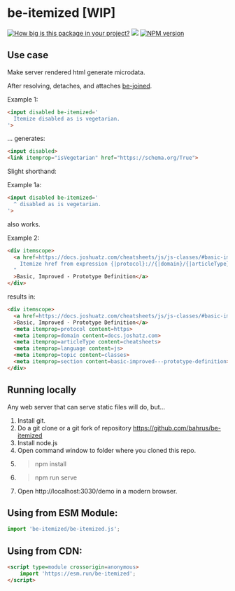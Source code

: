 # be-itemized [WIP]

[![How big is this package in your project?](https://img.shields.io/bundlephobia/minzip/be-itemized?style=for-the-badge)](https://bundlephobia.com/result?p=be-itemized)
<img src="http://img.badgesize.io/https://cdn.jsdelivr.net/npm/be-itemized?compression=gzip">
[![NPM version](https://badge.fury.io/js/be-itemized.png)](http://badge.fury.io/js/be-itemized)

## Use case

Make server rendered html generate microdata.

After resolving, detaches, and attaches [be-joined](https://github.com/bahrus/be-joined).

Example 1:

```html
<input disabled be-itemized='
  Itemize disabled as is vegetarian.
'>
```

... generates:

```html
<input disabled>
<link itemprop="isVegetarian" href="https://schema.org/True">
```

Slight shorthand:

Example 1a:

```html
<input disabled be-itemized='
  ^ disabled as is vegetarian.
'>
```

also works.


Example 2:

```html
<div itemscope>
  <a href=https://docs.joshuatz.com/cheatsheets/js/js-classes/#basic-improved---prototype-definition be-itemized="
    Itemize href from expression {|protocol}://{|domain}/{|articleType}/{&language}/{|language}-{&|topic}/#{section}.
  "
  >Basic, Improved - Prototype Definition</a>
</div>
```

results in:

```html
<div itemscope>
  <a href=https://docs.joshuatz.com/cheatsheets/js/js-classes/#basic-improved---prototype-definition
  >Basic, Improved - Prototype Definition</a>
  <meta itemprop=protocol content=https>
  <meta itemprop=domain content=docs.joshatz.com>
  <meta itemprop=articleType content=cheatsheets>
  <meta itemprop=language content=js>
  <meta itemprop=topic content=classes>
  <meta itemprop=section content=basic-improved---prototype-definition>
</div>
```

## Running locally

Any web server that can serve static files will do, but...

1.  Install git.
2.  Do a git clone or a git fork of repository https://github.com/bahrus/be-itemized
3.  Install node.js
4.  Open command window to folder where you cloned this repo.
5.  > npm install
6.  > npm run serve
7.  Open http://localhost:3030/demo in a modern browser.

## Using from ESM Module:

```JavaScript
import 'be-itemized/be-itemized.js';
```

## Using from CDN:

```html
<script type=module crossorigin=anonymous>
    import 'https://esm.run/be-itemized';
</script>
```









